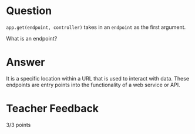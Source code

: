 # Question

`app.get(endpoint, controller)` takes in an `endpoint` as the first argument.

What is an endpoint?

# Answer
It is a specific location within a URL that is used to interact with data. These endpoints are entry points into the functionality of a web service or API.

# Teacher Feedback

3/3 points